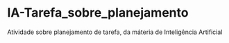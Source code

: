 # IA-Tarefa_sobre_planejamento
Atividade sobre planejamento de tarefa, da máteria de Inteligência Artificial 

